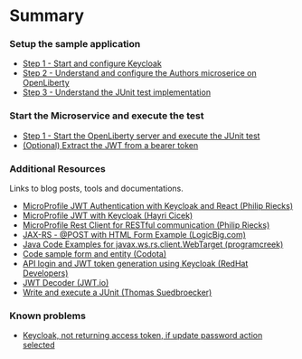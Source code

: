# Summary

<!-- Rules of SUMMARY.md are here: https://docs.gitbook.com/integrations/github/content-configuration#summary -->
<!-- All headings MUST be THREE hashmarks (###) -->
<!-- Indented bullets (4 spaces) will make the first line be a section -->

### Setup the sample application

* [Step 1 - Start and configure Keycloak](setup-01/README.md)
* [Step 2 - Understand and configure the Authors microserice on OpenLiberty](setup-02/README.md)
* [Step 3 - Understand the JUnit test implementation](setup-03/README.md)

### Start the Microservice and execute the test

* [Step 1 - Start the OpenLiberty server and execute the JUnit test](execution/README.md)
* [(Optional) Extract the JWT from a bearer token](additional/README.md)


### Additional Resources

Links to blog posts, tools and documentations.

* [MicroProfile JWT Authentication with Keycloak and React (Philip Riecks)](https://rieckpil.de/howto-microprofile-jwt-authentication-with-keycloak-and-react/)
* [MicroProfile JWT with Keycloak (Hayri Cicek)](https://kodnito.com/posts/microprofile-jwt-with-keycloak/)
* [MicroProfile Rest Client for RESTful communication (Philip Riecks)](https://rieckpil.de/howto-microprofile-rest-client-for-restful-communication/)
* [JAX-RS - @POST with HTML Form Example (LogicBig.com)](https://www.logicbig.com/tutorials/java-ee-tutorial/jax-rs/form-param-post.html)
* [Java Code Examples for javax.ws.rs.client.WebTarget (programcreek)](https://www.programcreek.com/java-api-examples/?api=javax.ws.rs.client.WebTarget)
* [Code sample form and entity (Codota)](https://www.codota.com/code/java/methods/javax.ws.rs.client.Entity/form)
* [API login and JWT token generation using Keycloak (RedHat Developers)](https://developers.redhat.com/blog/2020/01/29/api-login-and-jwt-token-generation-using-keycloak/)
* [JWT Decoder (JWT.io)](https://jwt.io)
* [Write and execute a JUnit (Thomas Suedbroecker)](https://suedbroecker.net/2020/03/04/write-and-execute-a-junit-test-for-a-java-microservice-based-on-mircoprofile-and-run-both-in-the-openliberty-development-mode/)

### Known problems

* [Keycloak, not returning access token, if update password action selected](https://stackoverflow.com/questions/42524153/keycloak-not-returning-access-token-if-update-password-action-selected)



